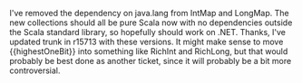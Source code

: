 I've removed the dependency on java.lang from IntMap and LongMap. The new collections should all be pure Scala now with no dependencies outside the Scala standard library, so hopefully should work on .NET. 
Thanks, I've updated trunk in r15713 with these versions.  It might make sense to move {{highestOneBit}} into something like RichInt and RichLong, but that would probably be best done as another ticket, since it will probably be a bit more controversial.
